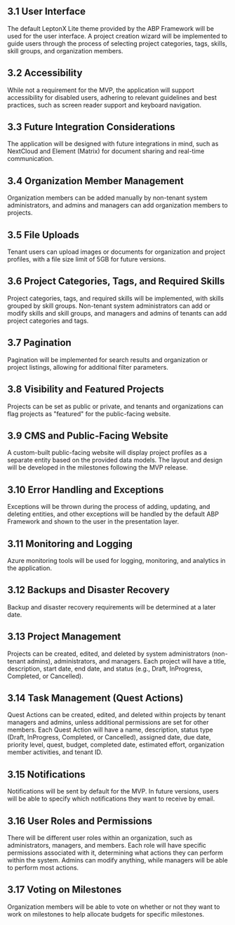 ## 3.1 User Interface

The default LeptonX Lite theme provided by the ABP Framework will be used for the user interface. A project creation wizard will be implemented to guide users through the process of selecting project categories, tags, skills, skill groups, and organization members.

## 3.2 Accessibility 

While not a requirement for the MVP, the application will support accessibility for disabled users, adhering to relevant guidelines and best practices, such as screen reader support and keyboard navigation.

## 3.3 Future Integration Considerations 

The application will be designed with future integrations in mind, such as NextCloud and Element (Matrix) for document sharing and real-time communication.

## 3.4 Organization Member Management 

Organization members can be added manually by non-tenant system administrators, and admins and managers can add organization members to projects.

## 3.5 File Uploads 

Tenant users can upload images or documents for organization and project profiles, with a file size limit of 5GB for future versions.

## 3.6 Project Categories, Tags, and Required Skills 

Project categories, tags, and required skills will be implemented, with skills grouped by skill groups. Non-tenant system administrators can add or modify skills and skill groups, and managers and admins of tenants can add project categories and tags.

## 3.7 Pagination 

Pagination will be implemented for search results and organization or project listings, allowing for additional filter parameters.

## 3.8 Visibility and Featured Projects 

Projects can be set as public or private, and tenants and organizations can flag projects as "featured" for the public-facing website.

## 3.9 CMS and Public-Facing Website 

A custom-built public-facing website will display project profiles as a separate entity based on the provided data models. The layout and design will be developed in the milestones following the MVP release.

## 3.10 Error Handling and Exceptions 

Exceptions will be thrown during the process of adding, updating, and deleting entities, and other exceptions will be handled by the default ABP Framework and shown to the user in the presentation layer.

## 3.11 Monitoring and Logging 

Azure monitoring tools will be used for logging, monitoring, and analytics in the application.

## 3.12 Backups and Disaster Recovery 

Backup and disaster recovery requirements will be determined at a later date.

## 3.13 Project Management 

Projects can be created, edited, and deleted by system administrators (non-tenant admins), administrators, and managers. Each project will have a title, description, start date, end date, and status (e.g., Draft, InProgress, Completed, or Cancelled).

## 3.14 Task Management (Quest Actions) 

Quest Actions can be created, edited, and deleted within projects by tenant managers and admins, unless additional permissions are set for other members. Each Quest Action will have a name, description, status type (Draft, InProgress, Completed, or Cancelled), assigned date, due date, priority level, quest, budget, completed date, estimated effort, organization member activities, and tenant ID.

## 3.15 Notifications 

Notifications will be sent by default for the MVP. In future versions, users will be able to specify which notifications they want to receive by email.

## 3.16 User Roles and Permissions 

There will be different user roles within an organization, such as administrators, managers, and members. Each role will have specific permissions associated with it, determining what actions they can perform within the system. Admins can modify anything, while managers will be able to perform most actions.

## 3.17 Voting on Milestones 

Organization members will be able to vote on whether or not they want to work on milestones to help allocate budgets for specific milestones.

